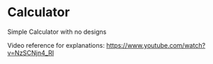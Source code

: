 # Calculator
Simple Calculator with no designs


Video reference for explanations:
https://www.youtube.com/watch?v=NzSCNjn4_RI
